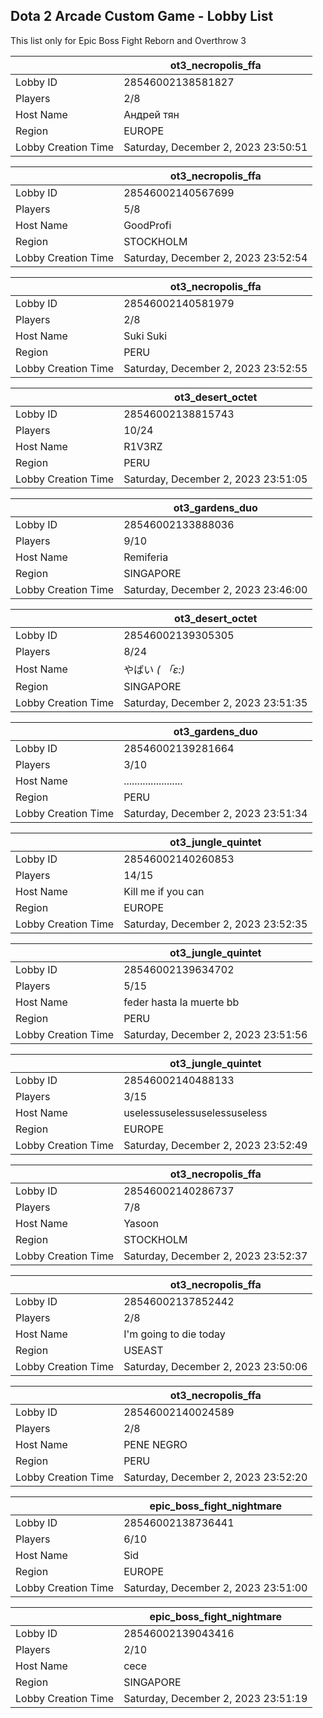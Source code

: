## Dota 2 Arcade Custom Game - Lobby List

This list only for Epic Boss Fight Reborn and Overthrow 3

|  | ot3_necropolis_ffa |
| ------ | ------ |
| Lobby ID | 28546002138581827 |
| Players | 2/8 |
| Host Name | Андрей тян |
| Region | EUROPE |
| Lobby Creation Time | Saturday, December 2, 2023 23:50:51 |


|  | ot3_necropolis_ffa |
| ------ | ------ |
| Lobby ID | 28546002140567699 |
| Players | 5/8 |
| Host Name | GoodProfi |
| Region | STOCKHOLM |
| Lobby Creation Time | Saturday, December 2, 2023 23:52:54 |


|  | ot3_necropolis_ffa |
| ------ | ------ |
| Lobby ID | 28546002140581979 |
| Players | 2/8 |
| Host Name | Suki Suki |
| Region | PERU |
| Lobby Creation Time | Saturday, December 2, 2023 23:52:55 |


|  | ot3_desert_octet |
| ------ | ------ |
| Lobby ID | 28546002138815743 |
| Players | 10/24 |
| Host Name | R1V3RZ |
| Region | PERU |
| Lobby Creation Time | Saturday, December 2, 2023 23:51:05 |


|  | ot3_gardens_duo |
| ------ | ------ |
| Lobby ID | 28546002133888036 |
| Players | 9/10 |
| Host Name | Remiferia |
| Region | SINGAPORE |
| Lobby Creation Time | Saturday, December 2, 2023 23:46:00 |


|  | ot3_desert_octet |
| ------ | ------ |
| Lobby ID | 28546002139305305 |
| Players | 8/24 |
| Host Name | やばい  _( 「ε:)_ |
| Region | SINGAPORE |
| Lobby Creation Time | Saturday, December 2, 2023 23:51:35 |


|  | ot3_gardens_duo |
| ------ | ------ |
| Lobby ID | 28546002139281664 |
| Players | 3/10 |
| Host Name | ...................... |
| Region | PERU |
| Lobby Creation Time | Saturday, December 2, 2023 23:51:34 |


|  | ot3_jungle_quintet |
| ------ | ------ |
| Lobby ID | 28546002140260853 |
| Players | 14/15 |
| Host Name | Kill me if you can |
| Region | EUROPE |
| Lobby Creation Time | Saturday, December 2, 2023 23:52:35 |


|  | ot3_jungle_quintet |
| ------ | ------ |
| Lobby ID | 28546002139634702 |
| Players | 5/15 |
| Host Name | feder hasta la muerte bb |
| Region | PERU |
| Lobby Creation Time | Saturday, December 2, 2023 23:51:56 |


|  | ot3_jungle_quintet |
| ------ | ------ |
| Lobby ID | 28546002140488133 |
| Players | 3/15 |
| Host Name | uselessuselessuselessuseless |
| Region | EUROPE |
| Lobby Creation Time | Saturday, December 2, 2023 23:52:49 |


|  | ot3_necropolis_ffa |
| ------ | ------ |
| Lobby ID | 28546002140286737 |
| Players | 7/8 |
| Host Name | Yasoon |
| Region | STOCKHOLM |
| Lobby Creation Time | Saturday, December 2, 2023 23:52:37 |


|  | ot3_necropolis_ffa |
| ------ | ------ |
| Lobby ID | 28546002137852442 |
| Players | 2/8 |
| Host Name | I'm going to die today |
| Region | USEAST |
| Lobby Creation Time | Saturday, December 2, 2023 23:50:06 |


|  | ot3_necropolis_ffa |
| ------ | ------ |
| Lobby ID | 28546002140024589 |
| Players | 2/8 |
| Host Name | PENE  NEGRO |
| Region | PERU |
| Lobby Creation Time | Saturday, December 2, 2023 23:52:20 |


|  | epic_boss_fight_nightmare |
| ------ | ------ |
| Lobby ID | 28546002138736441 |
| Players | 6/10 |
| Host Name | Sid |
| Region | EUROPE |
| Lobby Creation Time | Saturday, December 2, 2023 23:51:00 |


|  | epic_boss_fight_nightmare |
| ------ | ------ |
| Lobby ID | 28546002139043416 |
| Players | 2/10 |
| Host Name | cece |
| Region | SINGAPORE |
| Lobby Creation Time | Saturday, December 2, 2023 23:51:19 |


